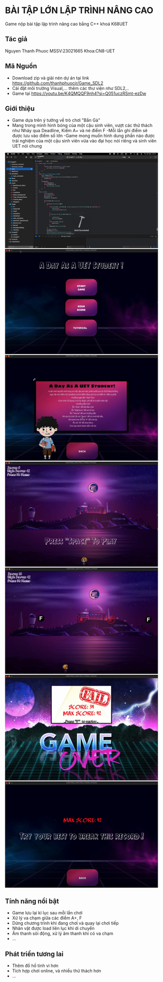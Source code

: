 # BÀI TẬP LỚN LẬP TRÌNH NÂNG CAO 
Game nộp bài tập lập trình nâng cao bằng C++ khoá K68UET

## Tác giả
Nguyen Thanh Phuoc
MSSV:23021665
Khoa:CN8-UET
## Mã Nguồn
- Download zip và giải nén dự án tại link https://github.com/thanhphuocjr/Game_SDL2
- Cài đặt môi trường Visual,... thêm các thư viện như SDL2,..
- Game tại https://youtu.be/K4QMQQF9nh4?si=Q051uczRSmt-ezDw
## Giới thiệu
- Game dựa trên ý tưởng về trò chơi "Bắn Gà"
- Mang trong mình hình bóng của một cậu sinh viên, vượt các thử thách như
Nhảy qua Deadline, Kiếm A+ và né điểm F
-Mỗi lần ghi điểm sẽ được lưu vào điểm số lớn
-Game mong muốn hình dung phần nào được trải nghiệm của một cậu sinh viên vừa vào đại học nói riêng và sinh viên UET nói chung

![Code](https://github.com/thanhphuocjr/Game_SDL2/blob/main/CongUET/image/Code.jpg)
![Menu](https://github.com/thanhphuocjr/Game_SDL2/blob/main/CongUET/image/Menu.jpg)
![Tutorial](https://github.com/thanhphuocjr/Game_SDL2/blob/main/CongUET/image/Tutorial.jpg)
![Ready](https://github.com/thanhphuocjr/Game_SDL2/blob/main/CongUET/image/Ready.jpg)
![Game](https://github.com/thanhphuocjr/Game_SDL2/blob/main/CongUET/image/Game.jpg)
![GameOver](https://github.com/thanhphuocjr/Game_SDL2/blob/main/CongUET/image/GameOver.jpg)
![MaxScore](https://github.com/thanhphuocjr/Game_SDL2/blob/main/CongUET/image/MaxScore.jpg)

## Tính năng nổi bật
- Game lưu lại kỉ lục sau mỗi lần chơi
- Xử lý va chạm giữa các điểm A+, F
- Dừng chương trình khi đang chơi và quay lại chơi tiếp
- Nhân vật được load liên lục khi di chuyển
- Âm thanh sôi động, xử lý âm thanh khi có va chạm
- ...
## Phát triển tương lai
- Thêm đồ hồ tinh vi hơn
- Tích hợp chơi online, và nhiều thử thách hơn
- ...
